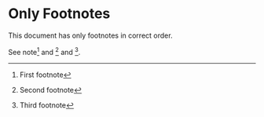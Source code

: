 # Only Footnotes

This document has only footnotes in correct order.

See note[^alpha] and [^beta] and [^gamma].

[^alpha]: First footnote
[^beta]: Second footnote
[^gamma]: Third footnote
